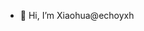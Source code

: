 - 👋 Hi, I’m Xiaohua@echoyxh


<!---
echoyxh/echoyxh is a ✨ special ✨ repository because its `README.md` (this file) appears on your GitHub profile.
You can click the Preview link to take a look at your changes.
--->
